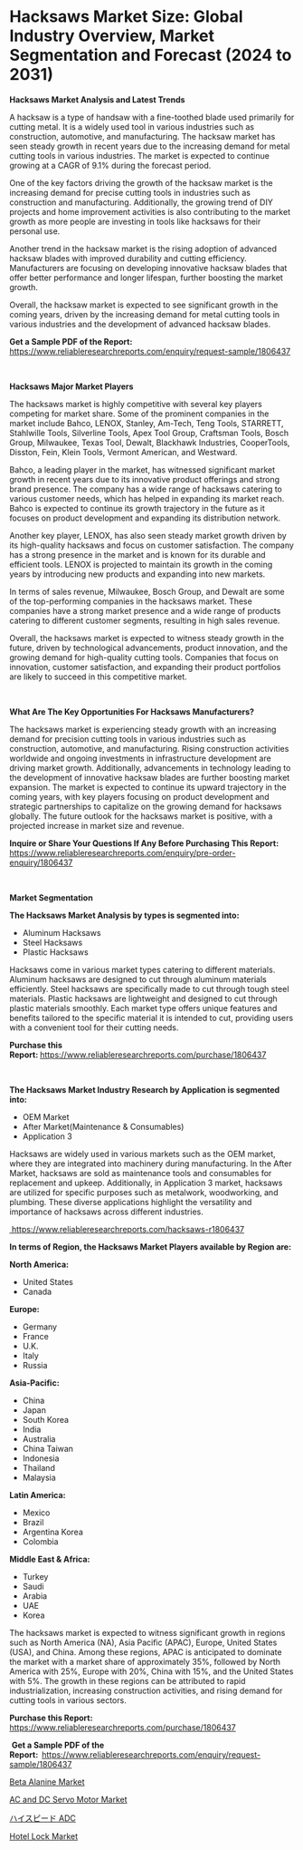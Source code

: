 <p><h1>Hacksaws Market Size: Global Industry Overview, Market Segmentation and Forecast (2024 to 2031)</h1></p><p><strong>Hacksaws Market Analysis and Latest Trends</strong></p>
<p><p>A hacksaw is a type of handsaw with a fine-toothed blade used primarily for cutting metal. It is a widely used tool in various industries such as construction, automotive, and manufacturing. The hacksaw market has seen steady growth in recent years due to the increasing demand for metal cutting tools in various industries. The market is expected to continue growing at a CAGR of 9.1% during the forecast period.</p><p>One of the key factors driving the growth of the hacksaw market is the increasing demand for precise cutting tools in industries such as construction and manufacturing. Additionally, the growing trend of DIY projects and home improvement activities is also contributing to the market growth as more people are investing in tools like hacksaws for their personal use.</p><p>Another trend in the hacksaw market is the rising adoption of advanced hacksaw blades with improved durability and cutting efficiency. Manufacturers are focusing on developing innovative hacksaw blades that offer better performance and longer lifespan, further boosting the market growth.</p><p>Overall, the hacksaw market is expected to see significant growth in the coming years, driven by the increasing demand for metal cutting tools in various industries and the development of advanced hacksaw blades.</p></p>
<p><strong>Get a Sample PDF of the Report:&nbsp;</strong> <a href="https://www.reliableresearchreports.com/enquiry/request-sample/1806437">https://www.reliableresearchreports.com/enquiry/request-sample/1806437</a></p>
<p>&nbsp;</p>
<p><strong>Hacksaws Major Market Players</strong></p>
<p><p>The hacksaws market is highly competitive with several key players competing for market share. Some of the prominent companies in the market include Bahco, LENOX, Stanley, Am-Tech, Teng Tools, STARRETT, Stahlwille Tools, Silverline Tools, Apex Tool Group, Craftsman Tools, Bosch Group, Milwaukee, Texas Tool, Dewalt, Blackhawk Industries, CooperTools, Disston, Fein, Klein Tools, Vermont American, and Westward.</p><p>Bahco, a leading player in the market, has witnessed significant market growth in recent years due to its innovative product offerings and strong brand presence. The company has a wide range of hacksaws catering to various customer needs, which has helped in expanding its market reach. Bahco is expected to continue its growth trajectory in the future as it focuses on product development and expanding its distribution network.</p><p>Another key player, LENOX, has also seen steady market growth driven by its high-quality hacksaws and focus on customer satisfaction. The company has a strong presence in the market and is known for its durable and efficient tools. LENOX is projected to maintain its growth in the coming years by introducing new products and expanding into new markets.</p><p>In terms of sales revenue, Milwaukee, Bosch Group, and Dewalt are some of the top-performing companies in the hacksaws market. These companies have a strong market presence and a wide range of products catering to different customer segments, resulting in high sales revenue.</p><p>Overall, the hacksaws market is expected to witness steady growth in the future, driven by technological advancements, product innovation, and the growing demand for high-quality cutting tools. Companies that focus on innovation, customer satisfaction, and expanding their product portfolios are likely to succeed in this competitive market.</p></p>
<p>&nbsp;</p>
<p><strong>What Are The Key Opportunities For Hacksaws Manufacturers?</strong></p>
<p><p>The hacksaws market is experiencing steady growth with an increasing demand for precision cutting tools in various industries such as construction, automotive, and manufacturing. Rising construction activities worldwide and ongoing investments in infrastructure development are driving market growth. Additionally, advancements in technology leading to the development of innovative hacksaw blades are further boosting market expansion. The market is expected to continue its upward trajectory in the coming years, with key players focusing on product development and strategic partnerships to capitalize on the growing demand for hacksaws globally. The future outlook for the hacksaws market is positive, with a projected increase in market size and revenue.</p></p>
<p><strong>Inquire or Share Your Questions If Any Before Purchasing This Report:</strong> <a href="https://www.reliableresearchreports.com/enquiry/pre-order-enquiry/1806437">https://www.reliableresearchreports.com/enquiry/pre-order-enquiry/1806437</a></p>
<p>&nbsp;</p>
<p><strong>Market Segmentation</strong></p>
<p><strong>The Hacksaws Market Analysis by types is segmented into:</strong></p>
<p><ul><li>Aluminum Hacksaws</li><li>Steel Hacksaws</li><li>Plastic Hacksaws</li></ul></p>
<p><p>Hacksaws come in various market types catering to different materials. Aluminum hacksaws are designed to cut through aluminum materials efficiently. Steel hacksaws are specifically made to cut through tough steel materials. Plastic hacksaws are lightweight and designed to cut through plastic materials smoothly. Each market type offers unique features and benefits tailored to the specific material it is intended to cut, providing users with a convenient tool for their cutting needs.</p></p>
<p><strong>Purchase this Report:&nbsp;</strong><a href="https://www.reliableresearchreports.com/purchase/1806437">https://www.reliableresearchreports.com/purchase/1806437</a></p>
<p>&nbsp;</p>
<p><strong>The Hacksaws Market Industry Research by Application is segmented into:</strong></p>
<p><ul><li>OEM Market</li><li>After Market(Maintenance & Consumables)</li><li>Application 3</li></ul></p>
<p><p>Hacksaws are widely used in various markets such as the OEM market, where they are integrated into machinery during manufacturing. In the After Market, hacksaws are sold as maintenance tools and consumables for replacement and upkeep. Additionally, in Application 3 market, hacksaws are utilized for specific purposes such as metalwork, woodworking, and plumbing. These diverse applications highlight the versatility and importance of hacksaws across different industries.</p></p>
<p><a href="https://www.reliableresearchreports.com/hacksaws-r1806437">&nbsp;https://www.reliableresearchreports.com/hacksaws-r1806437</a></p>
<p><strong>In terms of Region, the Hacksaws Market Players available by Region are:</strong></p>
<p>
    <p> <strong> North America: </strong>
        <ul>
            <li>United States</li>
            <li>Canada</li>
        </ul>
        </p> 
    <p> <strong> Europe: </strong>
        <ul>
            <li>Germany</li>
            <li>France</li>
            <li>U.K.</li>
            <li>Italy</li>
            <li>Russia</li>
        </ul>
        </p> 
    <p> <strong> Asia-Pacific: </strong>
        <ul>
            <li>China</li>
            <li>Japan</li>
            <li>South Korea</li>
            <li>India</li>
            <li>Australia</li>
            <li>China Taiwan</li>
            <li>Indonesia</li>
            <li>Thailand</li>
            <li>Malaysia</li>
        </ul>
        </p> 
    <p> <strong> Latin America: </strong>
        <ul>
            <li>Mexico</li>
            <li>Brazil</li>
            <li>Argentina Korea</li>
            <li>Colombia</li>
        </ul>
        </p> 
    <p> <strong> Middle East & Africa: </strong>
        <ul>
            <li>Turkey</li>
            <li>Saudi</li>
            <li>Arabia</li>
            <li>UAE</li>
            <li>Korea</li>
        </ul>
    </p>
    </p>
<p><p>The hacksaws market is expected to witness significant growth in regions such as North America (NA), Asia Pacific (APAC), Europe, United States (USA), and China. Among these regions, APAC is anticipated to dominate the market with a market share of approximately 35%, followed by North America with 25%, Europe with 20%, China with 15%, and the United States with 5%. The growth in these regions can be attributed to rapid industrialization, increasing construction activities, and rising demand for cutting tools in various sectors.</p></p>
<p><strong>Purchase this Report: </strong><a href="https://www.reliableresearchreports.com/purchase/1806437">https://www.reliableresearchreports.com/purchase/1806437</a></p>
<p>&nbsp;<strong>Get a Sample PDF of the Report:&nbsp;&nbsp;</strong><a href="https://www.reliableresearchreports.com/enquiry/request-sample/1806437">https://www.reliableresearchreports.com/enquiry/request-sample/1806437</a></p>
<p><strong></strong></p>
<p><p><a href="https://issuu.com/reportprime-2/docs/beta-alanine-market-size-2030.pptx_e0171650e6cc6e">Beta Alanine Market</a></p><p><a href="https://github.com/juancolorado15/Market-Research-Report-List-2/blob/main/ac-and-dc-servo-motor-market.md">AC and DC Servo Motor Market</a></p><p><a href="https://github.com/gfggqjbfys368009/Market-Research-Report-List-1/blob/main/757747738716.md">ハイスピード ADC</a></p><p><a href="https://github.com/mahnoor2003/Market-Research-Report-List-4/blob/main/hotel-lock-market.md">Hotel Lock Market</a></p></p>